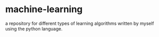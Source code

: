 # machine-learning
a repository for different types of learning algorithms written by myself using the python language.
